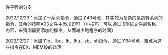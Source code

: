 许子强的分支

2022/12/23：添加了一系列指令，通过了43号点，其中较为复杂的是跳转系列的指令，其余的按照A03文件中添加即可
（小技巧：可以通过.S测试文件的名称、内容，来猜测需要添加的指令，从而减少跑程序的时间）

2022/12/27：添加了lb、lbu、lh、lhu、sb、sh指令，通过了64号点，难点为这些指令在EX、MEM段的处理
